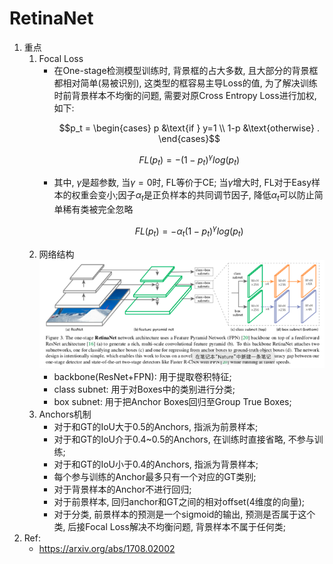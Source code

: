 # RetinaNet

1. 重点
    1. Focal Loss
        + 在One-stage检测模型训练时, 背景框的占大多数, 且大部分的背景框都相对简单(易被识别), 这类型的框容易主导Loss的值, 为了解决训练时前背景样本不均衡的问题, 需要对原Cross Entropy Loss进行加权, 如下:
            ```math
            p_t = \begin{cases} p &\text{if } y=1 \\ 1-p &\text{otherwise} . \end{cases}
            ```
            ```math
            FL(p_t) = -(1-p_t)^\gamma log(p_t)
            ```
        + 其中, $\gamma$是超参数, 当$\gamma = 0$时, FL等价于CE; 当$\gamma$增大时, FL对于Easy样本的权重会变小;因子$\alpha_t$是正负样本的共同调节因子, 降低$\alpha_t$可以防止简单稀有类被完全忽略
            ```math
            FL(p_t) = -\alpha_t(1-p_t)^\gamma log(p_t)
            ```
    2. 网络结构
        ![RetinaNet](_static/retinanet.png)
        + backbone(ResNet+FPN): 用于提取卷积特征;
        + class subnet: 用于对Boxes中的类别进行分类;
        + box subnet: 用于把Anchor Boxes回归至Group True Boxes;
    3. Anchors机制
        + 对于和GT的IoU大于0.5的Anchors, 指派为前景样本;
        + 对于和GT的IoU介于0.4~0.5的Anchors, 在训练时直接省略, 不参与训练;
        + 对于和GT的IoU小于0.4的Anchors, 指派为背景样本;
        + 每个参与训练的Anchor最多只有一个对应的GT类别;
        + 对于背景样本的Anchor不进行回归;
        + 对于前景样本, 回归anchor和GT之间的相对offset(4维度的向量);
        + 对于分类, 前景样本的预测是一个sigmoid的输出, 预测是否属于这个类, 后接Focal Loss解决不均衡问题, 背景样本不属于任何类;
2. Ref:
    + https://arxiv.org/abs/1708.02002